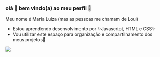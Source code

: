 ### olá 👋 bem vindo(a) ao meu perfil 🐰

Meu nome é Maria Luiza (mas as pessoas me chamam de Loui)

- Estou aprendendo desenvolvimento por ✨Javascript, HTML e CSS✨
- Vou utilizar este espaço para organização e compartilhamento dos meus projetos💟

![](https://media1.tenor.com/m/pv32vWxIw5YAAAAC/feenie-phoenix-wright.gif)
